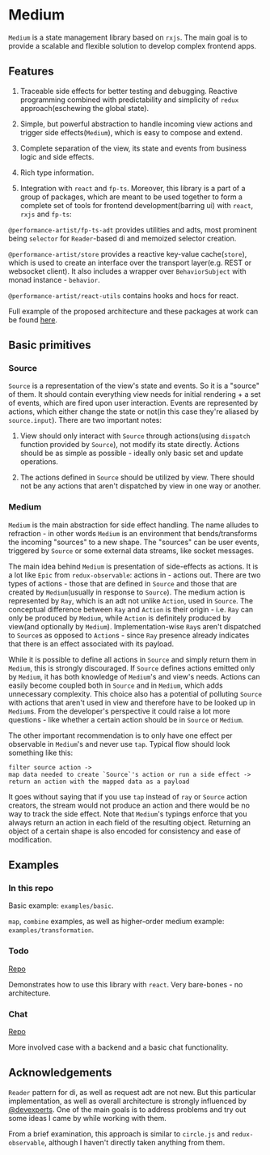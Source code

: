 # Medium

`Medium` is a state management library based on `rxjs`. The main goal is to provide a scalable and flexible solution to develop complex frontend apps.

## Features

1. Traceable side effects for better testing and debugging. Reactive programming combined with predictability and simplicity of `redux` approach(eschewing the global state).

2. Simple, but powerful abstraction to handle incoming view actions and trigger side effects(`Medium`), which is easy to compose and extend.

3. Complete separation of the view, its state and events from business logic and side effects.

4. Rich type information.

5. Integration with `react` and `fp-ts`. Moreover, this library is a part of a group of packages, which are meant to be used together to form a complete set of tools for frontend development(barring ui) with `react`, `rxjs` and `fp-ts`:

`@performance-artist/fp-ts-adt` provides utilities and adts, most prominent being `selector` for `Reader`-based di and memoized selector creation.

`@performance-artist/store` provides a reactive key-value cache(`store`), which is used to create an interface over the transport layer(e.g. REST or websocket client). It also includes a wrapper over `BehaviorSubject` with monad instance - `behavior`.

`@performance-artist/react-utils` contains hooks and hocs for react.

Full example of the proposed architecture and these packages at work can be found [here](https://github.com/performanceArtist/medium-chat).

## Basic primitives

### Source

`Source` is a representation of the view's state and events. So it is a "source" of them. It should contain everything view needs for initial rendering + a set of events, which are fired upon user interaction. Events are represented by actions, which either change the state or not(in this case they're aliased by `source.input`). There are two important notes:

1. View should only interact with `Source` through actions(using `dispatch` function provided by `Source`), not modify its state directly. Actions should be as simple as possible - ideally only basic set and update operations.

2. The actions defined in `Source` should be utilized by view. There should not be any actions that aren't dispatched by view in one way or another.

### Medium

`Medium` is the main abstraction for side effect handling. The name alludes to refraction - in other words `Medium` is an environment that bends/transforms the incoming "sources" to a new shape. The "sources" can be user events, triggered by `Source` or some external data streams, like socket messages.

The main idea behind `Medium` is presentation of side-effects as actions. It is a lot like `Epic` from `redux-observable`: actions in - actions out. There are two types of actions - those that are defined in `Source` and those that are created by `Medium`(usually in response to `Source`). The medium action is represented by `Ray`, which is an adt not unlike `Action`, used in `Source`. The conceptual difference between `Ray` and `Action` is their origin - i.e. `Ray` can only be produced by `Medium`, while `Action` is definitely produced by view(and optionally by `Medium`). Implementation-wise `Ray`s aren't dispatched to `Source`s as opposed to `Action`s - since `Ray` presence already indicates that there is an effect associated with its payload.

While it is possible to define all actions in `Source` and simply return them in `Medium`, this is strongly discouraged. If `Source` defines actions emitted only by `Medium`, it has both knowledge of `Medium`'s and view's needs. Actions can easily become coupled both in `Source` and in `Medium`, which adds unnecessary complexity. This choice also has a potential of polluting `Source` with actions that aren't used in view and therefore have to be looked up in `Medium`s. From the developer's perspective it could raise a lot more questions - like whether a certain action should be in `Source` or `Medium`.

The other important recommendation is to only have one effect per observable in `Medium`'s and never use `tap`. Typical flow should look something like this:

    filter source action ->
    map data needed to create `Source`'s action or run a side effect ->
    return an action with the mapped data as a payload

It goes without saying that if you use `tap` instead of `ray` or `Source` action creators, the stream would not produce an action and there would be no way to track the side effect. Note that `Medium`'s typings enforce that you always return an action in each field of the resulting object. Returning an object of a certain shape is also encoded for consistency and ease of modification.

## Examples

### In this repo

Basic example: `examples/basic`.

`map`, `combine` examples, as well as higher-order medium example: `examples/transformation`.

### Todo

[Repo](https://github.com/performanceArtist/medium-todo)

Demonstrates how to use this library with `react`. Very bare-bones - no architecture.

### Chat

[Repo](https://github.com/performanceArtist/medium-chat)

More involved case with a backend and a basic chat functionality.

## Acknowledgements

`Reader` pattern for di, as well as request adt are not new. But this particular implementation, as well as overall architecture is strongly influenced by [@devexperts](https://github.com/devexperts/). One of the main goals is to address problems and try out some ideas I came by while working with them.

From a brief examination, this approach is similar to `circle.js` and `redux-observable`, although I haven't directly taken anything from them.
